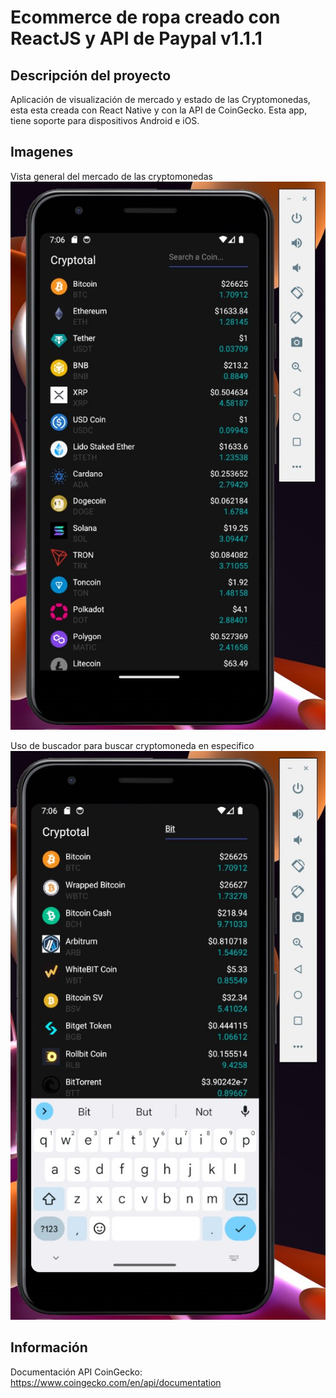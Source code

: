 #  Ecommerce de ropa creado con ReactJS y API de Paypal v1.1.1
## Descripción del proyecto

Aplicación de visualización de mercado y estado de las Cryptomonedas, esta
esta creada con React Native y con la API de CoinGecko. Esta app,
tiene soporte para dispositivos Android e iOS.

## Imagenes

Vista general del mercado de las cryptomonedas
![Alt text](image.png)

Uso de buscador para buscar cryptomoneda en especifico
![Alt text](image-1.png)

## Información

Documentación API CoinGecko: https://www.coingecko.com/en/api/documentation


